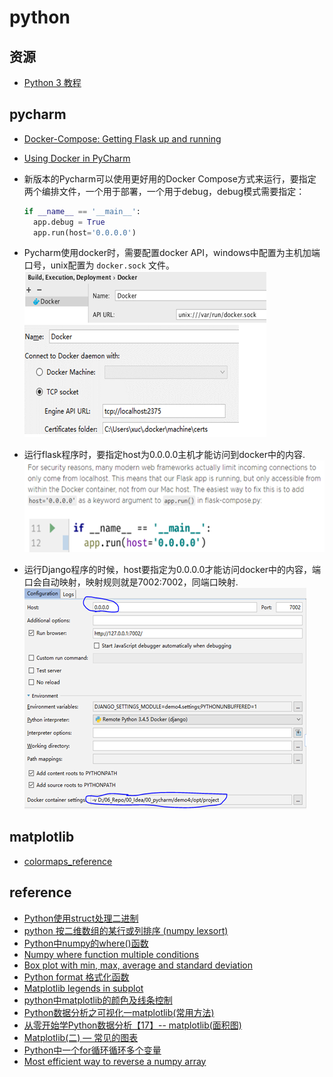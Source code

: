 # python

## 资源

* [Python 3 教程](http://www.runoob.com/python3/python3-tutorial.html)

## pycharm

* [Docker-Compose: Getting Flask up and running](https://blog.jetbrains.com/pycharm/2017/03/docker-compose-getting-flask-up-and-running/)
* [Using Docker in PyCharm](https://blog.jetbrains.com/pycharm/2015/12/using-docker-in-pycharm)
* 新版本的Pycharm可以使用更好用的Docker Compose方式来运行，要指定两个编排文件，一个用于部署，一个用于debug，debug模式需要指定：

  ```python
  if __name__ == '__main__':
    app.debug = True
    app.run(host='0.0.0.0')
  ```  

* Pycharm使用docker时，需要配置docker API，windows中配置为主机加端口号，unix配置为 `docker.sock` 文件。
  ![pycharm-docker](_images/pycharm-docker.png)
* 运行flask程序时，要指定host为0.0.0.0主机才能访问到docker中的内容.  
  ![flask](_images/pycharm-flask.png)
* 运行Django程序的时候，host要指定为0.0.0.0才能访问docker中的内容，端口会自动映射，映射规则就是7002:7002，同端口映射.  
  ![Django](_images/pycharm-Django.png)

## matplotlib

* [colormaps_reference](https://matplotlib.org/examples/color/colormaps_reference.html)

## reference

* [Python使用struct处理二进制](https://www.cnblogs.com/gala/archive/2011/09/22/2184801.html)
* [python 按二维数组的某行或列排序 (numpy lexsort)](https://www.cnblogs.com/liyuxia713/p/7082091.html)
* [Python中numpy的where()函数](http://www.cnblogs.com/oxxxo/p/6129294.html)
* [Numpy where function multiple conditions](https://stackoverflow.com/questions/16343752/numpy-where-function-multiple-conditions)
* [Box plot with min, max, average and standard deviation](https://stackoverflow.com/questions/33328774/box-plot-with-min-max-average-and-standard-deviation)
* [Python format 格式化函数](http://www.runoob.com/python/att-string-format.html)
* [Matplotlib legends in subplot](https://stackoverflow.com/questions/27016904/matplotlib-legends-in-subplo)
* [python中matplotlib的颜色及线条控制](https://www.cnblogs.com/darkknightzh/p/6117528.html)
* [Python数据分析之可视化一matplotlib(常用方法)](https://blog.csdn.net/qq_37512382/article/details/79401864)
* [从零开始学Python数据分析【17】-- matplotlib(面积图)](https://www.jianshu.com/p/a1982983e970)
* [Matplotlib(二) — 常见的图表](https://blog.csdn.net/love667767/article/details/79250510)
* [Python中一个for循环循环多个变量](https://blog.csdn.net/theonegis/article/details/49404809)
* [Most efficient way to reverse a numpy array](https://stackoverflow.com/questions/6771428/most-efficient-way-to-reverse-a-numpy-array)
